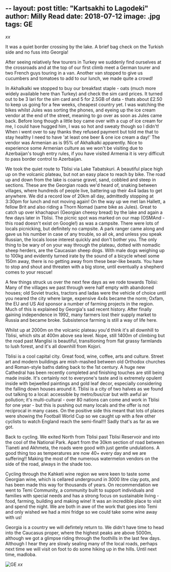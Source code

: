 --
layout: post
title: "Kartsakhi to Lagodeki"
author: Milly Read
date: 2018-07-12
image: .jpg
tags: GE
---
*xx* 

It was a quiet border crossing by the lake. A brief bag check on the Turkish side and no fuss into Georgia!  

After seeing relatively few tourers in Turkey we suddenly find ourselves at the crossroads and at the top of our first climb meet a German tourer and two French guys touring in a van. Another van stopped to give us cucumbers and tomatoes to add to our lunch, we made quite a crowd! 

In Akhalkalki we stopped to buy our breakfast staple - oats (much more widely available here than Turkey) and check the sim card prices. It turned out to be 3 lari for the sim card and 5 for 2.5GB of data - thats about £2.50 to keep us going for a few weeks, cheapest country yet. I was watching the bikes whilst Jules was sorting the phones, and eyeing up the ice cream vendor at the end of the street, meaning to go over as soon as Jules came back. Before long though a little boy came over with a cup of ice cream for me, I could have hugged him, I was so hot and sweaty though so I didn't! When i went over to say thanks they refused payment but told me that to stay healthy I need to have 'at least one beer & one ice cream a day!' The vendor was Armenian as is 95% of Akhalkalki apparently. Nice to experience some Armenian culture as we won't be visiting due to Azerbaijan's tough entry rules, if you have visited Armenia it is very difficult to pass border control to Azerbaijan.

We took the quiet route to Tblisi via Lake Tabatskuri. A beautiful place high up on the volcanic plateau, but not an easy place to reach by bike. The road up and down from the lake is coarse gravel, sand, cobbled and steep in sections.  These are the Georgian roads we'd heard of, snaking between villages, where hundreds of people live, battering up their 4x4 ladas to get anywhere. We did a record low of 20km all day, admittedly stopping at 3:30pm for lunch and not moving again! On the way up we met Ian Hallett, a fellow Brit and also riding a Thorn Nomad (same bike as Jules). Great to catch up over khachapuri (Georgian cheesy bread) by the lake and again a few days later in Tblisi. The picnic spot was marked on our map (OSMAnd - this road doesn't exist on Google!) as was a campsite. There were lots of locals picnicking, but definitely no campsite. A park ranger came along and gave us his number in case of any trouble, so all ok, and unless you speak Russian, the locals loose interest quickly and don't bother you. The only thing to be wary of on your way through the plateau, dotted with nomadic sheep herders, are the Caucasian sheep dogs. With male dogs weighing up to 100kg and evidently turned irate by the sound of a bicycle wheel some 150m away, there is no getting away from these bear-like beasts. You have to stop and shout and threaten with a big stone, until eventually a shepherd comes to your rescue!  

A few things struck us over the next few days as we rode towards Tblisi: Many of the villages we past through were half empty with abandoned houses; old Soviet trucks, tractors and ladas were the vehicle of choice until you neared the city where large, expensive 4x4s became the norm; Oxfam, the EU and US Aid sponsor a number of farming projects in the region. Much of this is explained by Georgia's sad recent history. After finally gaining independence in 1992, many farmers lost their supply market to Russia and became broke. Subsistence farming is still a way of life here. 

Whilst up at 2000m on the volcanic plateau you'd think it's all downhill to Tblisi, which sits at 400m above sea level. Nope, still 1400m of climbing but the road past Manglisi is beautiful, transitioning from flat grassy farmlands to lush forest, and it's all downhill from Kojori.  

Tblisi is a cool capital city. Great food, wine, coffee, arts and culture. Street art and modern buildings are mish-mashed between old Orthodox churches and Roman-style baths dating back to the 1st century. A huge new Cathedral has been recently completed and finishing touches are still being made inside. It's certainly not to everyone's taste and is extremely opulent inside with bejwelled paintings and gold leaf decor, especially considering the falling down houses around it. Tblisi is a city of two halves as we found out talking to a local: accessible by metro/bus/car but with awful air pollution; it's multi-cultural - over 80 nations can come and work in Tblisi for one year - but this is pushing out many locals and the offer is not reciprocal in many cases. On the positive side this meant that lots of places were showing the Football World Cup so we caught up with a few other cyclists to watch England reach the semi-final!!! Sadly that's as far as we got.  

Back to cycling. We exited North from Tblisi past Tblisi Reservoir and into the cool of the National Park. Apart from the 30km section of road between Tianeti and Akhmeta, the roads were good with just gentle undulations. A good thing too as temperatures are now 40+ every day and we are suffering!! Making the most of the numerous watermelon vendors on the side of the road, always in the shade too.  

Cycling through the Kahketi wine region we were keen to taste some Georgian wine, which is cellared underground in 3000 litre clay pots, and has been made this way for thousands of years. On recommendation we went to Temi Community, a community built to support individuals and families with special needs and has a strong focus on sustainable living - food, farming, building and making wine! It was an incredible place to visit and spend the night. We are both in awe of the work that goes into Temi and only wished we had a mini fridge so we could take some wine away with us!

Georgia is a country we will defintely return to. We didn't have time to head into the Caucasus proper, where the highest peaks are above 5000m, although we got a glimpse riding through the foothills in the last few days. Although I hear they are slowly sealing many of the local roads, perhaps next time we will visit on foot to do some hiking up in the hills. Until next time, madloba. 








![GE](assets/img/GE.jpg) *xx*

